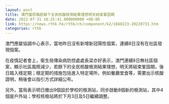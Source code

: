```yaml
---
layout: post
title: 澳門當局稱若餘下全民核酸檢測結果理想明天結束鞏固期
date: 2022-07-31 18:25:41.000000000 +08:00
link: https://news.rthk.hk/rthk/ch/component/k2/1660223-20220731.htm
categories: rthk
---
```


澳門應變協調中心表示，當地昨日沒有新增新冠陽性個案，連續8日沒有在社區發現個案。

在疫情記者會上，衛生局傳染病防控處處長梁亦好表示，澳門連續8日無社區個案，顯示社區風險減少，若餘下的全民核酸檢測結果理想，明天將結束鞏固期，後日踏入穩定期；穩定期的措施包括進入特定場所，例如餐廳堂食等，需要出示核酸證明，稍後會以指引方式詳細公布。

另外，當局表示明日撤出9個設於學校的檢測站，同步啟動8個新的檢測站，其中4個是戶外站；學校核檢站將於下月3日及5日繼續調整。
